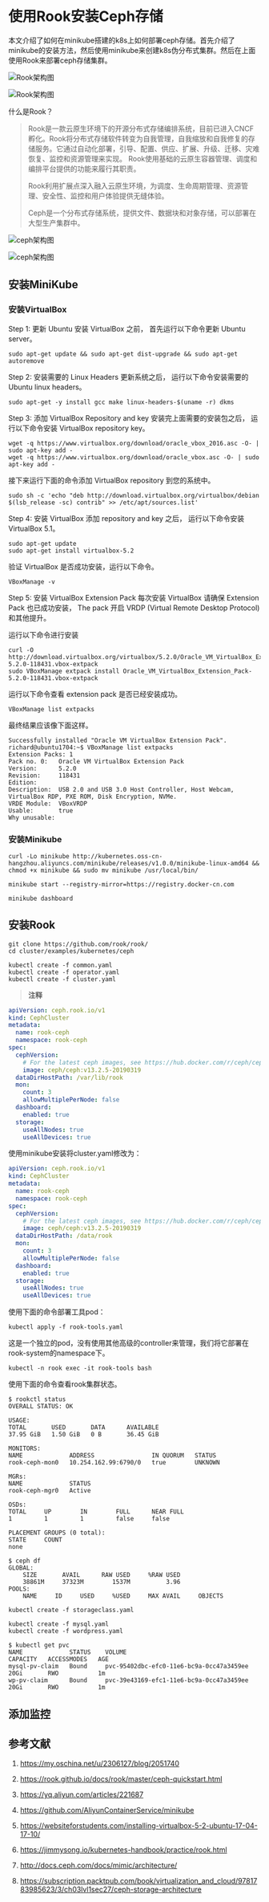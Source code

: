 # 使用Rook安装Ceph存储

本文介绍了如何在minikube搭建的k8s上如何部署ceph存储。首先介绍了minikube的安装方法，然后使用minikube来创建k8s伪分布式集群。然后在上面使用Rook来部署ceph存储集群。

![Rook架构图](https://ws1.sinaimg.cn/large/006gLaqLly1g25f7nmftyj31kw0w0dm8.jpg)

![Rook架构图](https://ws1.sinaimg.cn/large/006gLaqLly1g25fa3j0wsj31sg0wk0yb.jpg)

什么是Rook？
> Rook是一款云原生环境下的开源分布式存储编排系统，目前已进入CNCF孵化。Rook将分布式存储软件转变为自我管理，自我缩放和自我修复的存储服务。它通过自动化部署，引导、配置、供应、扩展、升级、迁移、灾难恢复、监控和资源管理来实现。 Rook使用基础的云原生容器管理、调度和编排平台提供的功能来履行其职责。
>
> Rook利用扩展点深入融入云原生环境，为调度、生命周期管理、资源管理、安全性、监控和用户体验提供无缝体验。
>
> Ceph是一个分布式存储系统，提供文件、数据块和对象存储，可以部署在大型生产集群中。

![ceph架构图](https://ws1.sinaimg.cn/large/006gLaqLly1g25fd6p5sbj30d90hfjuo.jpg)

![ceph架构图](https://ws1.sinaimg.cn/large/006gLaqLly1g25fdnnwjcj30j90dm0sw.jpg)

## 安装MiniKube

### 安装VirtualBox

Step 1: 更新 Ubuntu
安装 VirtualBox 之前， 首先运行以下命令更新 Ubuntu server。

```shell
sudo apt-get update && sudo apt-get dist-upgrade && sudo apt-get autoremove
```

Step 2: 安装需要的 Linux Headers
更新系统之后， 运行以下命令安装需要的 Ubuntu linux headers。

```shell
sudo apt-get -y install gcc make linux-headers-$(uname -r) dkms
```

Step 3: 添加 VirtualBox Repository and key
安装完上面需要的安装包之后， 运行以下命令安装 VirtualBox repository key。

```shell
wget -q https://www.virtualbox.org/download/oracle_vbox_2016.asc -O- | sudo apt-key add -
wget -q https://www.virtualbox.org/download/oracle_vbox.asc -O- | sudo apt-key add -
```

接下来运行下面的命令添加 VirtualBox repository 到您的系统中。

```shell
sudo sh -c 'echo "deb http://download.virtualbox.org/virtualbox/debian $(lsb_release -sc) contrib" >> /etc/apt/sources.list'
```

Step 4: 安装 VirtualBox
添加 repository and key 之后， 运行以下命令安装 VirtualBox 5.1。

```shell
sudo apt-get update
sudo apt-get install virtualbox-5.2
```

验证 VirtualBox 是否成功安装，运行以下命令。

```shell
VBoxManage -v
```

Step 5: 安装 VirtualBox Extension Pack
每次安装 VirtualBox 请确保 Extension Pack 也已成功安装， The pack 开启 VRDP (Virtual Remote Desktop Protocol) 和其他提升。

运行以下命令进行安装

```shell
curl -O http://download.virtualbox.org/virtualbox/5.2.0/Oracle_VM_VirtualBox_Extension_Pack-5.2.0-118431.vbox-extpack
sudo VBoxManage extpack install Oracle_VM_VirtualBox_Extension_Pack-5.2.0-118431.vbox-extpack
```

运行以下命令查看 extension pack 是否已经安装成功。

```shell
VBoxManage list extpacks
```

最终结果应该像下面这样。

```shell
Successfully installed "Oracle VM VirtualBox Extension Pack".
richard@ubuntu1704:~$ VBoxManage list extpacks
Extension Packs: 1
Pack no. 0:   Oracle VM VirtualBox Extension Pack
Version:      5.2.0
Revision:     118431
Edition:
Description:  USB 2.0 and USB 3.0 Host Controller, Host Webcam, VirtualBox RDP, PXE ROM, Disk Encryption, NVMe.
VRDE Module:  VBoxVRDP
Usable:       true
Why unusable:
```

### 安装Minikube

```shell
curl -Lo minikube http://kubernetes.oss-cn-hangzhou.aliyuncs.com/minikube/releases/v1.0.0/minikube-linux-amd64 && chmod +x minikube && sudo mv minikube /usr/local/bin/
```

```shell
minikube start --registry-mirror=https://registry.docker-cn.com

minikube dashboard
```

## 安装Rook

```shell
git clone https://github.com/rook/rook/
cd cluster/examples/kubernetes/ceph

kubectl create -f common.yaml
kubectl create -f operator.yaml
kubectl create -f cluster.yaml
```

> **注释**

```yaml
apiVersion: ceph.rook.io/v1
kind: CephCluster
metadata:
  name: rook-ceph
  namespace: rook-ceph
spec:
  cephVersion:
    # For the latest ceph images, see https://hub.docker.com/r/ceph/ceph/tags
    image: ceph/ceph:v13.2.5-20190319
  dataDirHostPath: /var/lib/rook
  mon:
    count: 3
    allowMultiplePerNode: false
  dashboard:
    enabled: true
  storage:
    useAllNodes: true
    useAllDevices: true
```

使用minikube安装将cluster.yaml修改为：

```yaml
apiVersion: ceph.rook.io/v1
kind: CephCluster
metadata:
  name: rook-ceph
  namespace: rook-ceph
spec:
  cephVersion:
    # For the latest ceph images, see https://hub.docker.com/r/ceph/ceph/tags
    image: ceph/ceph:v13.2.5-20190319
  dataDirHostPath: /data/rook
  mon:
    count: 3
    allowMultiplePerNode: false
  dashboard:
    enabled: true
  storage:
    useAllNodes: true
    useAllDevices: true
```

使用下面的命令部署工具pod：

```shell
kubectl apply -f rook-tools.yaml
```

这是一个独立的pod，没有使用其他高级的controller来管理，我们将它部署在rook-system的namespace下。

```shell
kubectl -n rook exec -it rook-tools bash
```

使用下面的命令查看rook集群状态。

```shell
$ rookctl status
OVERALL STATUS: OK

USAGE:
TOTAL       USED       DATA      AVAILABLE
37.95 GiB   1.50 GiB   0 B       36.45 GiB

MONITORS:
NAME             ADDRESS                IN QUORUM   STATUS
rook-ceph-mon0   10.254.162.99:6790/0   true        UNKNOWN

MGRs:
NAME             STATUS
rook-ceph-mgr0   Active

OSDs:
TOTAL     UP        IN        FULL      NEAR FULL
1         1         1         false     false

PLACEMENT GROUPS (0 total):
STATE     COUNT
none

$ ceph df
GLOBAL:
    SIZE       AVAIL      RAW USED     %RAW USED
    38861M     37323M        1537M          3.96
POOLS:
    NAME     ID     USED     %USED     MAX AVAIL     OBJECTS
```

```shell
kubectl create -f storageclass.yaml

kubectl create -f mysql.yaml
kubectl create -f wordpress.yaml
```

```shell
$ kubectl get pvc
NAME             STATUS    VOLUME                                     CAPACITY   ACCESSMODES   AGE
mysql-pv-claim   Bound     pvc-95402dbc-efc0-11e6-bc9a-0cc47a3459ee   20Gi       RWO           1m
wp-pv-claim      Bound     pvc-39e43169-efc1-11e6-bc9a-0cc47a3459ee   20Gi       RWO           1m
```

## 添加监控



## 参考文献

1. <https://my.oschina.net/u/2306127/blog/2051740>

2. <https://rook.github.io/docs/rook/master/ceph-quickstart.html>

3. <https://yq.aliyun.com/articles/221687>

4. <https://github.com/AliyunContainerService/minikube>

5. <https://websiteforstudents.com/installing-virtualbox-5-2-ubuntu-17-04-17-10/>

6. <https://jimmysong.io/kubernetes-handbook/practice/rook.html>

7. <http://docs.ceph.com/docs/mimic/architecture/>

8. <https://subscription.packtpub.com/book/virtualization_and_cloud/9781783985623/3/ch03lvl1sec27/ceph-storage-architecture>